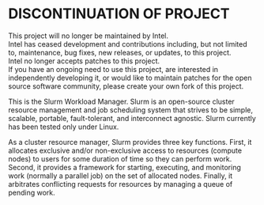 # DISCONTINUATION OF PROJECT #  
This project will no longer be maintained by Intel.  
Intel has ceased development and contributions including, but not limited to, maintenance, bug fixes, new releases, or updates, to this project.  
Intel no longer accepts patches to this project.  
 If you have an ongoing need to use this project, are interested in independently developing it, or would like to maintain patches for the open source software community, please create your own fork of this project.  
  
This is the Slurm Workload Manager. Slurm is an open-source cluster resource management and job
scheduling system that strives to be simple, scalable, portable, fault-tolerant, and interconnect
agnostic. Slurm currently has been tested only under Linux.

As a cluster resource manager, Slurm provides three key functions. First, it allocates exclusive
and/or non-exclusive access to resources (compute nodes) to users for some duration of time so they
can perform work. Second, it provides a framework for starting, executing, and monitoring work
(normally a parallel job) on the set of allocated nodes. Finally, it arbitrates conflicting requests
for resources by managing a queue of pending work.
